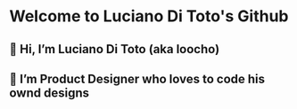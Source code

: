 # Welcome to Luciano Di Toto's Github 

## 👋 Hi, I’m Luciano Di Toto (aka loocho)
## 👀 I’m Product Designer who loves to code his ownd designs

<!---
loocho/loocho is a ✨ special ✨ repository because its `README.md` (this file) appears on your GitHub profile.
You can click the Preview link to take a look at your changes.
--->
